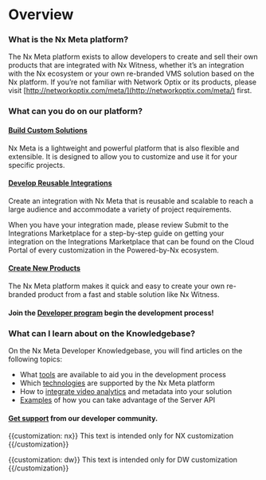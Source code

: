 # Overview

### What is the Nx Meta platform?

The Nx Meta platform exists to allow developers to create and sell their own products that are integrated with Nx Witness, whether it’s an integration with the Nx ecosystem or your own re-branded VMS solution based on the Nx platform. If you’re not familiar with Network Optix or its products, please visit [http://networkoptix.com/meta/](http://networkoptix.com/meta/) first.

### What can you do on our platform?

#### [Build Custom Solutions](https://meta.nxvms.com/docs/developers/knowledgebase/205)

Nx Meta is a lightweight and powerful platform that is also flexible and extensible. It is designed to allow you to customize and use it for your specific projects.

#### [Develop Reusable Integrations](https://meta.nxvms.com/docs/developers/knowledgebase/202)

Create an integration with Nx Meta that is reusable and scalable to reach a large audience and accommodate a variety of project requirements.

When you have your integration made, please review Submit to the Integrations Marketplace for a step-by-step guide on getting your integration on the Integrations Marketplace that can be found on the Cloud Portal of every customization in the Powered-by-Nx ecosystem.

#### [Create New Products](https://meta.nxvms.com/docs/developers/knowledgebase/222)

The Nx Meta platform makes it quick and easy to create your own re-branded product from a fast and stable solution like Nx Witness.

#### Join the [Developer program](https://meta.nxvms.com/docs/developers/knowledgebase/224) begin the development process!

### What can I learn about on the Knowledgebase?

On the Nx Meta Developer Knowledgebase, you will find articles on the following topics:

* What [tools](./Developer%20Tools/HTTP_REST_API.md) are available to aid you in the development process
* Which [technologies](https://meta.nxvms.com/docs/developers/knowledgebase/206) are supported by the Nx Meta platform
* How to [integrate video analytics](https://meta.nxvms.com/docs/developers/knowledgebase/195) and metadata into your solution
* [Examples](https://meta.nxvms.com/docs/developers/knowledgebase/249) of how you can take advantage of the Server API

#### [Get support](https://meta.nxvms.com/docs/developers/knowledgebase/191) from our developer community.

{{customization: nx}}
This text is intended only for NX customization
{{/customization}}

{{customization: dw}}
This text is intended only for DW customization
{{/customization}}